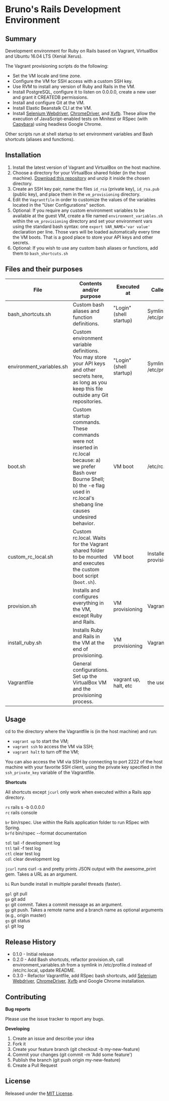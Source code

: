 # Bruno's Rails Development Environment

## Summary
Development environment for Ruby on Rails based on Vagrant, 
VirtualBox and Ubuntu 16.04 LTS (Xenial Xerus). 

The Vagrant provisioning scripts do the following:
- Set the VM locale and time zone.
- Configure the VM for SSH access with a custom SSH key.
- Use RVM to install any version of Ruby and Rails in the VM.
- Install PostgreSQL, configure it to listen on 0.0.0.0, create a new user and
grant it CREATEDB permissions.
- Install and configure Git at the VM.
- Install Elastic Beanstalk CLI at the VM.
- Install [Selenium Webdriver](http://docs.seleniumhq.org/projects/webdriver/), 
[ChromeDriver](https://sites.google.com/a/chromium.org/chromedriver/), and
[Xvfb](https://www.x.org/archive/X11R7.7/doc/man/man1/Xvfb.1.xhtml). These 
allow the execution of JavaScript-enabled tests on Minitest or RSpec (with
 [Capybara](https://github.com/teamcapybara/capybara)) using headless Google 
 Chrome.

Other scripts run at shell startup to set environment variables and Bash
shortcuts (aliases and functions).

## Installation
1. Install the latest version of Vagrant and VirtualBox on the host machine.
2. Choose a directory for your VirtualBox shared folder (in the host machine).
[Download this repository][1] and unzip it inside the chosen directory.
3. Create an SSH key pair, name the files `id_rsa` (private key), `id_rsa.pub`
(public key), and place them in the `vm_provisioning` directory.
4. Edit the `Vagrantfile` in order to customize the values of the variables
located in the "User Configurations" section.
5. Optional: If you require any custom environment variables to be available at
the guest VM, create a file named `environment_variables.sh` within the
`vm_provisioning` directory and set your environment vars using the standard
bash syntax: one `export VAR_NAME='var value'` declaration per line. Those vars
will be loaded automatically every time the VM boots. That is a good place to
store your API keys and other secrets.
6. Optional: If you wish to use any custom bash aliases or functions, add them
to `bash_shortcuts.sh`

[1]:
https://github.com/brunofacca/rails-development-environment/archive/master.zip

## Files and their purposes

| File                     | Contents and/or purpose                                                                                                                                                                         | Executed at             | Called by                 |
|--------------------------|-------------------------------------------------------------------------------------------------------------------------------------------------------------------------------------------------|-------------------------|---------------------------|
| bash_shortcuts.sh        | Custom bash aliases and function definitions.                                                                                                                                                   | "Login" (shell startup) | Symlink at /etc/profile.d |
| environment_variables.sh | Custom environment variable definitions. You may store your  API keys and other secrets here, as long as you keep this file  outside any Git repositories.                                      | "Login" (shell startup) | Symlink at /etc/profile.d |
| boot.sh                  | Custom startup commands. These commands were not inserted  in rc.local because: a) we prefer Bash over Bourne Shell; b) the  -e flag used in rc.local's shebang line causes undesired behavior. | VM boot                 | /etc/rc.local             |
| custom_rc_local.sh       | Custom rc.local. Waits for the Vagrant shared folder to be mounted and executes the custom boot script (`boot.sh`).                                                                             | VM boot                 | Installed by provision.sh |
| provision.sh             | Installs and configures everything in the VM, except Ruby and Rails.                                                                                                                            | VM provisioning         | Vagrantfile               |
| install_ruby.sh          | Installs Ruby and Rails in the VM at the end of provisioning.                                                                                                                                   | VM provisioning         | Vagrantfile               |
| Vagrantfile              | General configurations. Set up the VirtualBox VM and the provisioning process.                                                                                                                  | vagrant up, halt, etc   | the user                  |

## Usage

cd to the directory where the Vagrantfile is (in the host machine) and run:
- `vagrant up` to start the VM;
- `vagrant ssh` to access the VM via SSH;
- `vagrant halt` to turn off the VM;

You can also access the VM via SSH by connecting to port 2222 of the host
machine with your favorite SSH client, using the private key specified in the
`ssh_private_key` variable of the Vagrantfile.

**Shortcuts**

All shortcuts except `jcurl` only work when executed within a Rails app
directory.

`rs` rails s -b 0.0.0.0  
`rc` rails console

`br` bin/rspec. Use within the Rails application folder to run RSpec with 
Spring.  
`brfd` bin/rspec --format documentation 

`tdl` tail -f development log  
`ttl` tail -f test log  
`ctl` clear test log  
`cdl` clear development log  

`jcurl` runs curl -s and pretty prints JSON output with the awesome_print gem.
Takes a URL as an argument.

`bi` Run bundle install in multiple parallel threads (faster).

`gpl` git pull  
`ga` git add  
`gc` git commit. Takes a commit message as an argument.  
`gp` git push. Takes a remote name and a branch name as optional arguments
(e.g., origin master)       
`gs` git status  
`gl` git log

## Release History

- 0.1.0 - Initial release
- 0.2.0 - Add Bash shortcuts, refactor provision.sh, call
environment_variables.sh from a symlink in /etc/profile.d instead of
/etc/rc.local, update README.
- 0.3.0 - Refactor Vagrantfile, add RSpec bash shortcuts, add [Selenium
Webdriver](http://docs.seleniumhq.org/projects/webdriver/),
[ChromeDriver](https://sites.google.com/a/chromium.org/chromedriver/),
[Xvfb](https://www.x.org/archive/X11R7.7/doc/man/man1/Xvfb.1.xhtml) and Google
Chrome installation.

## Contributing

**Bug reports**

Please use the issue tracker to report any bugs.

**Developing**

1. Create an issue and describe your idea
2. Fork it
3. Create your feature branch (git checkout -b my-new-feature)
4. Commit your changes (git commit -m 'Add some feature')
5. Publish the branch (git push origin my-new-feature)
6. Create a Pull Request

## License

Released under the [MIT License](https://opensource.org/licenses/MIT).